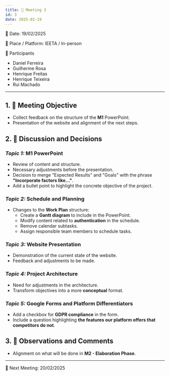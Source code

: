 ```yaml
---
title: 📝 Meeting 3 
id: 3
date: 2025-02-19
---
```

📅 Date: 19/02/2025

📍 Place / Platform: IEETA / In-person

👥 Participants

- Daniel Ferreira
- Guilherme Rosa
- Henrique Freitas
- Henrique Teixeira
- Rui Machado

---

## 1. 🎯 Meeting Objective

- Collect feedback on the structure of the **M1** PowerPoint.
- Presentation of the website and alignment of the next steps.

## 2. 💬 Discussion and Decisions

### *Topic 1:* **M1 PowerPoint**

- Review of content and structure.
- Necessary adjustments before the presentation.
- Decision to merge "Expected Results" and "Goals" with the phrase **"Incorporate factors like..."**.
- Add a bullet point to highlight the concrete objective of the project.

### *Topic 2:* **Schedule and Planning**

- Changes to the **Work Plan** structure:
    - Create a **Gantt diagram** to include in the PowerPoint.
    - Modify content related to **authentication** in the schedule.
    - Remove calendar subtasks.
    - Assign responsible team members to schedule tasks.

### *Topic 3:* **Website Presentation**

- Demonstration of the current state of the website.
- Feedback and adjustments to be made.

### *Topic 4:* **Project Architecture**

- Need for adjustments in the architecture.
- Transform objectives into a more **conceptual** format.

### *Topic 5:* **Google Forms and Platform Differentiators**

- Add a checkbox for **GDPR compliance** in the form.
- Include a question highlighting **the features our platform offers that competitors do not**.

## 3. 📝 Observations and Comments

- Alignment on what will be done in **M2 - Elaboration Phase**.

---

📅 Next Meeting: 20/02/2025